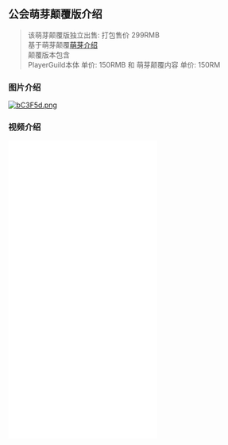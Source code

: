 ## 公会萌芽颠覆版介绍

> 该萌芽颠覆版独立出售: 打包售价 299RMB   
> 基于萌芽颠覆[萌芽介绍](https://www.mcbbs.net/thread-1063561-1-1.html)    
> 颠覆版本包含   
> PlayerGuild本体 单价: 150RMB 和 萌芽颠覆内容 单价: 150RM

### 图片介绍

[![bC3F5d.png](https://s4.ax1x.com/2022/02/23/bC3F5d.png)](https://imgtu.com/i/bC3F5d)

### 视频介绍
<iframe src="//player.bilibili.com/player.html?aid=894356826&bvid=BV1EP4y1c75N&cid=515219697&page=1" scrolling="no" border="0" frameborder="no" framespacing="0" allowfullscreen="true" height="600px"> </iframe>